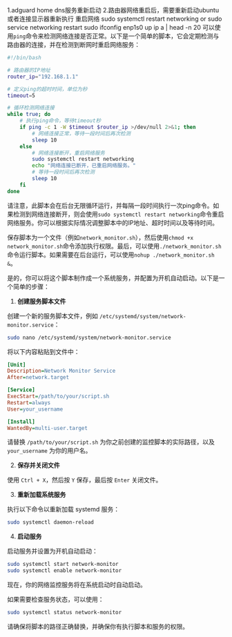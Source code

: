 1.adguard home dns服务重新启动
2.路由器网络重启后，需要重新启动ubuntu 或者连接显示器重新执行 重启网络 sudo systemctl restart networking  or sudo service networking restart
sudo ifconfig enp1s0 up
ip a | head -n 20
可以使用`ping`命令来检测网络连接是否正常。以下是一个简单的脚本，它会定期检测与路由器的连接，并在检测到断网时重启网络服务：

```bash
#!/bin/bash

# 路由器的IP地址
router_ip="192.168.1.1"

# 定义ping的超时时间，单位为秒
timeout=5

# 循环检测网络连接
while true; do
    # 执行ping命令，等待timeout秒
    if ping -c 1 -W $timeout $router_ip >/dev/null 2>&1; then
        # 网络连接正常，等待一段时间后再次检测
        sleep 10
    else
        # 网络连接断开，重启网络服务
        sudo systemctl restart networking
        echo "网络连接已断开，已重启网络服务。"
        # 等待一段时间后再次检测
        sleep 10
    fi
done
```

请注意，此脚本会在后台无限循环运行，并每隔一段时间执行一次ping命令。如果检测到网络连接断开，则会使用`sudo systemctl restart networking`命令重启网络服务。你可以根据实际情况调整脚本中的IP地址、超时时间以及等待时间。

保存脚本为一个文件（例如`network_monitor.sh`），然后使用`chmod +x network_monitor.sh`命令添加执行权限。最后，可以使用`./network_monitor.sh`命令运行脚本。如果需要在后台运行，可以使用`nohup ./network_monitor.sh &`。


是的，你可以将这个脚本制作成一个系统服务，并配置为开机自动启动。以下是一个简单的步骤：

1. **创建服务脚本文件**

创建一个新的服务脚本文件，例如 `/etc/systemd/system/network-monitor.service`：

```bash
sudo nano /etc/systemd/system/network-monitor.service
```

将以下内容粘贴到文件中：

```ini
[Unit]
Description=Network Monitor Service
After=network.target

[Service]
ExecStart=/path/to/your/script.sh
Restart=always
User=your_username

[Install]
WantedBy=multi-user.target
```

请替换 `/path/to/your/script.sh` 为你之前创建的监控脚本的实际路径，以及 `your_username` 为你的用户名。

2. **保存并关闭文件**

使用 `Ctrl + X`，然后按 `Y` 保存，最后按 `Enter` 关闭文件。

3. **重新加载系统服务**

执行以下命令以重新加载 systemd 服务：

```bash
sudo systemctl daemon-reload
```

4. **启动服务**

启动服务并设置为开机自动启动：

```bash
sudo systemctl start network-monitor
sudo systemctl enable network-monitor
```

现在，你的网络监控服务将在系统启动时自动启动。

如果需要检查服务状态，可以使用：

```bash
sudo systemctl status network-monitor
```

请确保将脚本的路径正确替换，并确保你有执行脚本和服务的权限。
